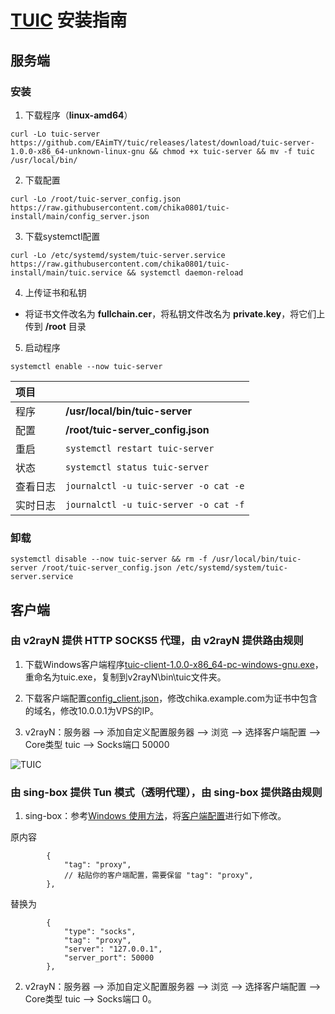 # [TUIC](https://github.com/EAimTY/tuic) 安装指南

## 服务端

### 安装

1. 下载程序（**linux-amd64**）

```
curl -Lo tuic-server https://github.com/EAimTY/tuic/releases/latest/download/tuic-server-1.0.0-x86_64-unknown-linux-gnu && chmod +x tuic-server && mv -f tuic /usr/local/bin/
```

2. 下载配置

```
curl -Lo /root/tuic-server_config.json https://raw.githubusercontent.com/chika0801/tuic-install/main/config_server.json
```

3. 下载systemctl配置

```
curl -Lo /etc/systemd/system/tuic-server.service https://raw.githubusercontent.com/chika0801/tuic-install/main/tuic.service && systemctl daemon-reload
```

4. 上传证书和私钥

- 将证书文件改名为 **fullchain.cer**，将私钥文件改名为 **private.key**，将它们上传到 **/root** 目录

5. 启动程序

```
systemctl enable --now tuic-server
```

| 项目 | |
| :--- | :--- |
| 程序 | **/usr/local/bin/tuic-server** |
| 配置 | **/root/tuic-server_config.json** |
| 重启 | `systemctl restart tuic-server` |
| 状态 | `systemctl status tuic-server` |
| 查看日志 | `journalctl -u tuic-server -o cat -e` |
| 实时日志 | `journalctl -u tuic-server -o cat -f` |

### 卸载

```
systemctl disable --now tuic-server && rm -f /usr/local/bin/tuic-server /root/tuic-server_config.json /etc/systemd/system/tuic-server.service
```

## 客户端

### 由 v2rayN 提供 HTTP SOCKS5 代理，由 v2rayN 提供路由规则

1. 下载Windows客户端程序[tuic-client-1.0.0-x86_64-pc-windows-gnu.exe](https://github.com/EAimTY/tuic/releases/download/tuic-client-1.0.0/tuic-client-1.0.0-x86_64-pc-windows-gnu.exe)，重命名为tuic.exe，复制到v2rayN\bin\tuic文件夹。

2. 下载客户端配置[config_client.json](config_client.json)，修改chika.example.com为证书中包含的域名，修改10.0.0.1为VPS的IP。

3. v2rayN：服务器 ——> 添加自定义配置服务器 ——> 浏览 ——> 选择客户端配置 ——> Core类型 tuic ——> Socks端口 50000

![TUIC](https://github.com/chika0801/tuic-install/assets/88967758/00bcbfd2-e24d-4187-aeb9-e2afefab219d)

### 由 sing-box 提供 Tun 模式（透明代理），由 sing-box 提供路由规则

1. sing-box：参考[Windows 使用方法](https://github.com/chika0801/sing-box-examples/blob/main/README.md)，将[客户端配置](https://github.com/chika0801/sing-box-examples/blob/main/Tun/config_client_windows.json)进行如下修改。

原内容
```jsonc
        {
            "tag": "proxy",
            // 粘贴你的客户端配置，需要保留 "tag": "proxy",
        },
```

替换为
```jsonc
        {
            "type": "socks",
            "tag": "proxy",
            "server": "127.0.0.1",
            "server_port": 50000
        },
```

2. v2rayN：服务器 ——> 添加自定义配置服务器 ——> 浏览 ——> 选择客户端配置 ——> Core类型 tuic ——> Socks端口 0。
